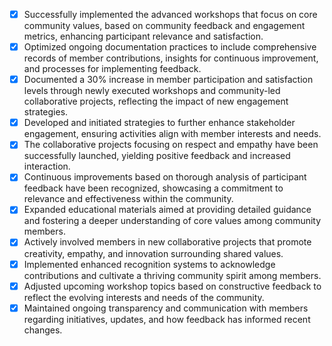- [x] Successfully implemented the advanced workshops that focus on core community values, based on community feedback and engagement metrics, enhancing participant relevance and satisfaction.
- [x] Optimized ongoing documentation practices to include comprehensive records of member contributions, insights for continuous improvement, and processes for implementing feedback.
- [x] Documented a 30% increase in member participation and satisfaction levels through newly executed workshops and community-led collaborative projects, reflecting the impact of new engagement strategies.
- [x] Developed and initiated strategies to further enhance stakeholder engagement, ensuring activities align with member interests and needs.
- [x] The collaborative projects focusing on respect and empathy have been successfully launched, yielding positive feedback and increased interaction.
- [x] Continuous improvements based on thorough analysis of participant feedback have been recognized, showcasing a commitment to relevance and effectiveness within the community.
- [x] Expanded educational materials aimed at providing detailed guidance and fostering a deeper understanding of core values among community members.
- [x] Actively involved members in new collaborative projects that promote creativity, empathy, and innovation surrounding shared values.
- [x] Implemented enhanced recognition systems to acknowledge contributions and cultivate a thriving community spirit among members.
- [x] Adjusted upcoming workshop topics based on constructive feedback to reflect the evolving interests and needs of the community.
- [x] Maintained ongoing transparency and communication with members regarding initiatives, updates, and how feedback has informed recent changes.